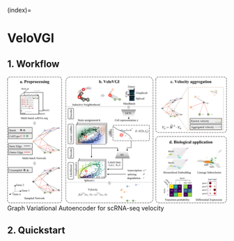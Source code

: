 (index)=

# VeloVGI

## 1. Workflow

![流程图](../img/pipeline.png)
Graph Variational Autoencoder for scRNA-seq velocity

## 2. Quickstart 
